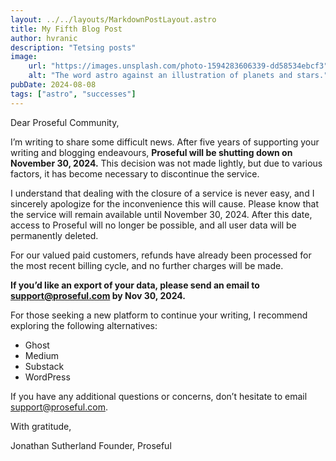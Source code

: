 ```yaml
---
layout: ../../layouts/MarkdownPostLayout.astro
title: My Fifth Blog Post
author: hvranic
description: "Tetsing posts"
image:
    url: "https://images.unsplash.com/photo-1594283606339-dd58534ebcf3"
    alt: "The word astro against an illustration of planets and stars."
pubDate: 2024-08-08
tags: ["astro", "successes"]
---
```

Dear Proseful Community,

I’m writing to share some difficult news. After five years of supporting your writing and blogging endeavours, **Proseful will be shutting down on November 30, 2024.** This decision was not made lightly, but due to various factors, it has become necessary to discontinue the service.

I understand that dealing with the closure of a service is never easy, and I sincerely apologize for the inconvenience this will cause. Please know that the service will remain available until November 30, 2024. After this date, access to Proseful will no longer be possible, and all user data will be permanently deleted.

For our valued paid customers, refunds have already been processed for the most recent billing cycle, and no further charges will be made.

**If you’d like an export of your data, please send an email to support@proseful.com by Nov 30, 2024.**

For those seeking a new platform to continue your writing, I recommend exploring the following alternatives:

* Ghost
* Medium
* Substack
* WordPress

If you have any additional questions or concerns, don’t hesitate to email support@proseful.com.

With gratitude,

Jonathan Sutherland
Founder, Proseful